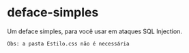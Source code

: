 # deface-simples
Um deface simples, para você usar em ataques SQL Injection.

`Obs: a pasta Estilo.css não é necessária`
